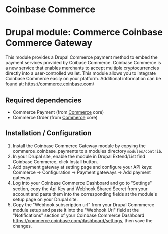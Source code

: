 Coinbase Commerce
=====================

# Drupal module: Commerce Coinbase Commerce Gateway
This module provides a Drupal Commerce payment method to embed the payment services provided by Coibase Commerce.
Coinbase Commerce is a new service that enables merchants to accept multiple cryptocurrencies directly into a user-controlled wallet.
This module allows you to integrate Coinbase Commerce easily on your platform.
Additional information can be found at:
https://commerce.coinbase.com/

## Required dependencies

- Commerce Payment (from [Commerce](http://drupal.org/project/commerce) core)
- Commerce Order (from [Commerce](http://drupal.org/project/commerce) core)

## Installation / Configuration

1. Install the Coinbase Commerce Gateway module by copying the commerce_coinbase_payments to a modules directory `modules/contrib`.
2. In your Drupal site, enable the module in Drupal Extend/List find Coinbase Commerce, click Install button.
3. Add payment gateway at setting page and configure your API keys:
   Commerce -> Configuration -> Payment gateways -> Add payment gateway
4. Log into your Coinbase Commerce Dashboard and go to "Settings" section, copy the Api Key and Webhook Shared Secret from your account and paste them into the corresponding fields at the module's setup page on your Drupal site.
5. Copy the "Webhook subscription url" from your Drupal Commmerce module setup and paste it into the "Webhook Url" field at the "Notifications" section of your Coinbase Commerce Dashboard https://commerce.coinbase.com/dashboard/settings, then save the changes.
